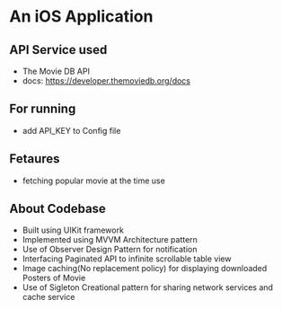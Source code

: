 # An iOS Application

## API Service used
- The Movie DB API
- docs: https://developer.themoviedb.org/docs

## For running 
- add API_KEY to Config file

## Fetaures 
- fetching popular movie at the time use

## About Codebase
- Built using UIKit framework
- Implemented using MVVM Architecture pattern
- Use of Observer Design Pattern for notification
- Interfacing Paginated API to infinite scrollable table view
- Image caching(No replacement policy) for displaying downloaded Posters of Movie
- Use of Sigleton Creational pattern for sharing network services and cache service
  
